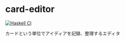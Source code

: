 # card-editor

[![Haskell CI](https://github.com/amderbar/card-editor/actions/workflows/test-all.yml/badge.svg)](https://github.com/amderbar/card-editor/actions/workflows/test-all.yml)

カードという単位でアイディアを記録、整理するエディタ
